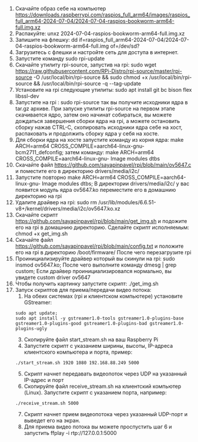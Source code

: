 1. Скачайте образ себе на компьютер https://downloads.raspberrypi.com/raspios_full_arm64/images/raspios_full_arm64-2024-07-04/2024-07-04-raspios-bookworm-arm64-full.img.xz
2. Распакуйте: unxz 2024-07-04-raspios-bookworm-arm64-full.img.xz 
3. Запишите на флешку: dd if=raspios_full_arm64-2024-07-04/2024-07-04-raspios-bookworm-arm64-full.img of=/dev/sd?
4. Загрузитесь с флешки и настройте сеть для доступа в интернет.
5. Запустите команду sudo rpi-update 
7. Скачайте утилиту rpi-source, запустив на rpi: sudo wget https://raw.githubusercontent.com/RPi-Distro/rpi-source/master/rpi-source -O /usr/local/bin/rpi-source && sudo chmod +x /usr/local/bin/rpi-source && /usr/local/bin/rpi-source -q --tag-update
8. Установите на rpi следующие утилиты: sudo apt install git bc bison flex libssl-dev
9. Запустите на rpi : sudo rpi-source так вы получите исходники ядра в tar.gz архиве. При запуске утилиты rpi-source на первом этапе скачивается ядро, затем оно начинат собираться, вы можете дождаться завершения сборки ядра на rpi, а можете остановить сборку нажав CTRL-C, скопировать исходники ядра себе на хост, распаковать и продолжить сборку ядра у себя на хосте.
10. Для сборки ядра на хосте запустите команду из корня ядра: make ARCH=arm64 CROSS_COMPILE=aarch64-linux-gnu- bcm2711_defconfig; затем команду: make ARCH=arm64 CROSS_COMPILE=aarch64-linux-gnu- Image modules dtbs
11. Скачайте файл https://github.com/sayapinpavel/rpi/blob/main/ov5647.c и поместите его в директорию drivers/media/i2c/
12. Запустите повторно make ARCH=arm64 CROSS_COMPILE=aarch64-linux-gnu- Image modules dtbs; В директории drivers/media/i2c/ у вас появится модуль ядра ov5647.ko переместите его в домашнию директорию на rpi
13. Удалите драйвер на rpi: sudo rm /usr/lib/modules/6.6.51-v8+/kernel/drivers/media/i2c/ov5647.ko.xz
14. Скачайте скрипт https://github.com/sayapinpavel/rpi/blob/main/get_img.sh и подожите его на rpi в домашнию директорию. Сделайте скрипт исполняемым: chmod +x get_img.sh
15. Скачайте файл https://github.com/sayapinpavel/rpi/blob/main/config.txt и положите его на rpi в директорию /boot/firmware/  После чего перезагрузите rpi
16. Проинициализируйте драйвер который вы скинули на rpi: sudo insmod ov5647.ko; После чего выполните команду dmesg | grep custom; Если драйвер проинициализировался нормально, вы увидете custom driver ov5647 
17. Чтобы получить картинку запустите скрипт: ./get_img.sh
18. Запуск скриптов для приема/передачи видео потока:
    1. На обеих системах (rpi и клиентском компьютере) установите GStreamer:
    ```
    sudo apt update;
    sudo apt install -y gstreamer1.0-tools gstreamer1.0-plugins-base gstreamer1.0-plugins-good gstreamer1.0-plugins-bad gstreamer1.0-plugins-ugly
    ```
    3. Скопируйте файл start_stream.sh на ваш Raspberry Pi
    4. Запустите скрипт с указанием ширины, высоты, IP-адреса клиентского компьютера  и порта, пример:
    ```
 	./start_stream.sh 1920 1080 192.168.88.249 5000
    ```
    5. Скрипт начнет передавать видеопоток через UDP на указанный IP-адрес и порт
    6. Скопируйте файл receive_stream.sh на клиентский компьютер (Linux). Запустите скрипт с указанием порта, например:
	```
 	./receive_stream.sh 5000
 	```
    7. Скрипт начнет прием видеопотока через указанный UDP-порт и выведет его на экран.
    8. Для приема видео потока вы можете проспустить шаг 6 и запустить ffplay -i rtp://127.0.0.1:5000